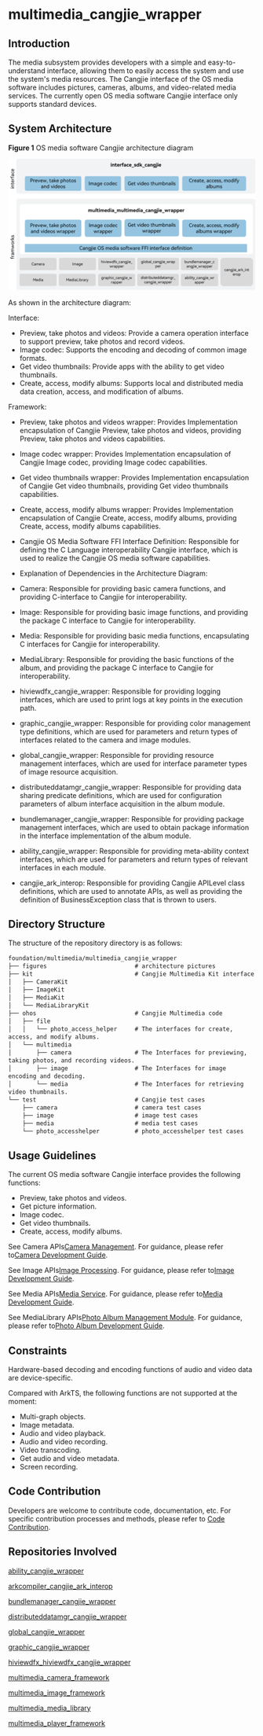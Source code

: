 # multimedia_cangjie_wrapper

## Introduction

The media subsystem provides developers with a simple and easy-to-understand interface, allowing them to easily access the system and use the system's media resources. The Cangjie interface of the OS media software includes pictures, cameras, albums, and video-related media services. The currently open OS media software Cangjie interface only supports standard devices.

## System Architecture

**Figure 1** OS media software Cangjie architecture diagram

![OS media software Cangjie architecture diagram](figures/multimedia_cangjie_wrapper_architecture_en.png)

As shown in the architecture diagram:

Interface:

- Preview, take photos and videos: Provide a camera operation interface to support preview, take photos and record videos.
- Image codec: Supports the encoding and decoding of common image formats.
- Get video thumbnails: Provide apps with the ability to get video thumbnails.
- Create, access, modify albums: Supports local and distributed media data creation, access, and modification of albums.

Framework:

- Preview, take photos and videos wrapper: Provides Implementation encapsulation of Cangjie Preview, take photos and videos, providing Preview, take photos and videos capabilities.
- Image codec wrapper: Provides Implementation encapsulation of Cangjie Image codec, providing Image codec capabilities.
- Get video thumbnails wrapper: Provides Implementation encapsulation of Cangjie Get video thumbnails, providing Get video thumbnails capabilities.
- Create, access, modify albums wrapper: Provides Implementation encapsulation of Cangjie Create, access, modify albums, providing Create, access, modify albums capabilities.
- Cangjie OS Media Software FFI Interface Definition: Responsible for defining the C Language interoperability Cangjie interface, which is used to realize the Cangjie OS media software capabilities.

- Explanation of Dependencies in the Architecture Diagram:

- Camera: Responsible for providing basic camera functions, and providing C-interface to Cangjie for interoperability.
- Image: Responsible for providing basic image functions, and providing the package C interface to Cangjie for interoperability.
- Media: Responsible for providing basic media functions, encapsulating C interfaces for Cangjie for interoperability.
- MediaLibrary: Responsible for providing the basic functions of the album, and providing the package C interface to Cangjie for interoperability.
- hiviewdfx_cangjie_wrapper: Responsible for providing logging interfaces, which are used to print logs at key points in the execution path.
- graphic_cangjie_wrapper: Responsible for providing color management type definitions, which are used for parameters and return types of interfaces related to the camera and image modules.
- global_cangjie_wrapper: Responsible for providing resource management interfaces, which are used for interface parameter types of image resource acquisition.
- distributeddatamgr_cangjie_wrapper: Responsible for providing data sharing predicate definitions, which are used for configuration parameters of album interface acquisition in the album module.
- bundlemanager_cangjie_wrapper: Responsible for providing package management interfaces, which are used to obtain package information in the interface implementation of the album module.
- ability_cangjie_wrapper: Responsible for providing meta-ability context interfaces, which are used for parameters and return types of relevant interfaces in each module.
- cangjie_ark_interop: Responsible for providing Cangjie APILevel class definitions, which are used to annotate APIs, as well as providing the definition of BusinessException class that is thrown to users.

## Directory Structure

The structure of the repository directory is as follows:

```
foundation/multimedia/multimedia_cangjie_wrapper
├── figures                         # architecture pictures
├── kit                             # Cangjie Multimedia Kit interface
│   ├── CameraKit
│   ├── ImageKit
│   ├── MediaKit
│   └── MediaLibraryKit
├── ohos                            # Cangjie Multimedia code
│   ├── file
│   │   └── photo_access_helper     # The interfaces for create, access, and modify albums.
│   └── multimedia
│       ├── camera                  # The Interfaces for previewing, taking photos, and recording videos.
│       ├── image                   # The Interfaces for image encoding and decoding.
│       └── media                   # The Interfaces for retrieving video thumbnails.
└── test                            # Cangjie test cases
    ├── camera                      # camera test cases
    ├── image                       # image test cases
    ├── media                       # media test cases
    └── photo_accesshelper          # photo_accesshelper test cases
```

## Usage Guidelines

The current OS media software Cangjie interface provides the following functions:

- Preview, take photos and videos.
- Get picture information.
- Image codec.
- Get video thumbnails.
- Create, access, modify albums.

See Camera APIs[Camera Management](https://gitcode.com/openharmony-sig/arkcompiler_cangjie_ark_interop/blob/master/doc/API_Reference/source_en/apis/CameraKit/cj-apis-multimedia-camera.md). For guidance, please refer to[Camera Development Guide](https://gitcode.com/openharmony-sig/arkcompiler_cangjie_ark_interop/blob/master/doc/Dev_Guide/source_en/media/camera/cj-camera-overview.md).

See Image APIs[Image Processing](https://gitcode.com/openharmony-sig/arkcompiler_cangjie_ark_interop/blob/master/doc/API_Reference/source_en/apis/ImageKit/cj-apis-image.md). For guidance, please refer to[Image Development Guide](https://gitcode.com/openharmony-sig/arkcompiler_cangjie_ark_interop/blob/master/doc/Dev_Guide/source_en/media/image/cj-image-overview.md).

See Media APIs[Media Service](https://gitcode.com/openharmony-sig/arkcompiler_cangjie_ark_interop/blob/master/doc/API_Reference/source_en/apis/MediaKit/cj-apis-multimedia_media.md). For guidance, please refer to[Media Development Guide](https://gitcode.com/openharmony-sig/arkcompiler_cangjie_ark_interop/blob/master/doc/Dev_Guide/source_en/media/media/cj-media-kit-intro.md).

See MediaLibrary APIs[Photo Album Management Module](https://gitcode.com/openharmony-sig/arkcompiler_cangjie_ark_interop/blob/master/doc/API_Reference/source_en/apis/MediaLibraryKit/cj-apis-multimedia-photo_accesshelper.md). For guidance, please refer to[Photo Album Development Guide](https://gitcode.com/openharmony-sig/arkcompiler_cangjie_ark_interop/blob/master/doc/Dev_Guide/source_en/media/medialibrary/cj-photoAccessHelper-systemAlbum-guidelines.md).

## Constraints

Hardware-based decoding and encoding functions of audio and video data are device-specific.

Compared with ArkTS, the following functions are not supported at the moment:

- Multi-graph objects.
- Image metadata.
- Audio and video playback.
- Audio and video recording.
- Video transcoding.
- Get audio and video metadata.
- Screen recording.

## Code Contribution

Developers are welcome to contribute code, documentation, etc. For specific contribution processes and methods, please refer to [Code Contribution](https://gitcode.com/openharmony/docs/blob/master/en/contribute/code-contribution.md).

## Repositories Involved

[ability_cangjie_wrapper](https://gitcode.com/openharmony-sig/ability_ability_cangjie_wrapper)

[arkcompiler_cangjie_ark_interop](https://gitcode.com/openharmony-sig/arkcompiler_cangjie_ark_interop)

[bundlemanager_cangjie_wrapper](https://gitcode.com/openharmony-sig/bundlemanager_bundlemanager_cangjie_wrapper)

[distributeddatamgr_cangjie_wrapper](https://gitcode.com/openharmony-sig/distributeddatamgr_distributeddatamgr_cangjie_wrapper)

[global_cangjie_wrapper](https://gitcode.com/openharmony-sig/global_global_cangjie_wrapper)

[graphic_cangjie_wrapper](https://gitcode.com/openharmony-sig/graphic_graphic_cangjie_wrapper)

[hiviewdfx_hiviewdfx_cangjie_wrapper](https://gitcode.com/openharmony-sig/hiviewdfx_hiviewdfx_cangjie_wrapper)

[multimedia_camera_framework](https://gitcode.com/openharmony/multimedia_camera_framework)

[multimedia_image_framework](https://gitcode.com/openharmony/multimedia_image_framework)

[multimedia_media_library](https://gitcode.com/openharmony/multimedia_media_library)

[multimedia_player_framework](https://gitcode.com/openharmony/multimedia_player_framework)
